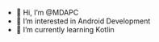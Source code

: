 - 👋 Hi, I’m @MDAPC
- 👀 I’m interested in Android Development
- 🌱 I’m currently learning Kotlin

<!---
MDAPC/MDAPC is a ✨ special ✨ repository because its `README.md` (this file) appears on your GitHub profile.
You can click the Preview link to take a look at your changes.
--->
